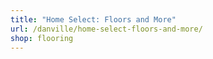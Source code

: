 ```yaml
---
title: "Home Select: Floors and More"
url: /danville/home-select-floors-and-more/
shop: flooring
---
```

